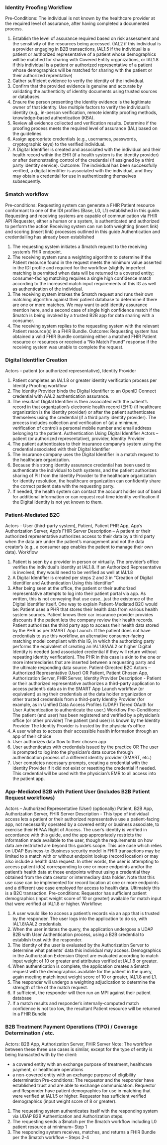 ### Identity Proofing Workflow
Pre-Conditions: The individual is not known by the healthcare provider at the required level of assurance, after having completed a documented process.
1.	Establish the level of assurance required based on risk assessment and the sensitivity of the resources being accessed. (IAL2 if this individual is a provider engaging in B2B transactions, IAL1.5 if the individual is a patient or authorized representative of a patient whose demographics will be matched for sharing with Covered Entity organizations, or IAL1.8 if this individual is a patient or authorized representative of a patient whose demographics will be matched for sharing with the patient or their authorized reprentative)
2.	Gather sufficient evidence to verify the identity of the individual.
3.	Confirm that the provided evidence is genuine and accurate by validating the authenticity of identity documents using trusted sources or databases.
4.	Ensure the person presenting the identity evidence is the legitimate owner of that identity. Use multiple factors to verify the individual’s identity (e.g., in-person verification, remote identity proofing methods, knowledge-based authentication (KBA).
5.	Review all evidence collected and verification results. Determine if the proofing process meets the required level of assurance (IAL) based on the guidelines.
6.	Assign appropriate credentials (e.g., usernames, passwords, cryptographic keys) to the verified individual.
7.	A Digital Identifier is created and associated with the individual and their health record within the EHR (if a health system is the identity provider) or after demonstrating control of the credential (if assigned by a third party identity service).
Outcome: The individual has been successfully verified, a digital identifier is associated with the individual, and they may obtain a credential for use in authenticating themselves subsequently.

### $match workflow
Pre-conditions: 
Requesting system can generate a FHIR Patient resource conformant to one of the IDI profiles (Base, L0, L1) established in this guide.
Requesting and receiving systems are capable of communication via FHIR API
Requester, either a human or a system, is authenticated and authorized to perform the action
Receiving system can run both weighting (insert link) and scoring (insert link) processes outlined in this guide
Authentication and credentialling has already been established
1.	The requesting system initiates a $match request to the receiving system’s FHIR endpoint.
2.	The receiving system runs a weighting algorithm to determine if the Patient resource found in the request meets the minimum value asserted in the IDI profile and required for the workflow (slightly imperfect matching is permitted when data will be returned to a covered entity; consumer-facing matching requires a single high confidence match according to the increased match input requirements of this IG as well as authentication of the individual.
3.	The receiving system intakes the $match request and runs their own matching algorithm against their patient database to determine if there are one or more matches. We may want to add identity assurance mention here, and a second case of single high confidence match if the $match is being invoked by a trusted B2B app for data sharing with a consumer.
4.	The receiving system replies to the requesting system with the relevant Patient resource(s) in a FHIR Bundle.
Outcome: Requesting system has obtained a valid FHIR Bundle containing either a matched FHIR Patient resource or resources or received a “No Match Found” response if the receiving system was unable to complete the request.



### Digital Identifier Creation
Actors – patient (or authorized representative), Identity Provider
1.	Patient completes an IAL1.8 or greater identity verification process per Identity Proofing workflow
2.	The Identity Provider binds the Digital Identifier to an OpenID Connect credential with AAL2 authentication assurance. 
3.	The resultant Digital Identifier is then associated with the patient’s record in that organization’s electronic health record (EHR) (if healthcare organization is the identity provider) or after the patient authenticates themselves using the credential (if a third party identity provider). The process includes collection and verification of (at a minimum, verification of control) a personal mobile number and email address belonging to the patient. 
Authentication Using Digital Identifier
Actors – patient (or authorized representative), provider, Identity Provider
1.	The patient authenticates to their insurance company’s system using the credential associated with their Digital Identifier
2.	The insurance company uses the Digital Identifier in a match request to the healthcare organization.
3.	Because this strong identity assurance credential has been used to authenticate the individual to both systems, and the patient authorizes sharing of PII from the Identity Provider to the healthcare organization for identity resolution, the healthcare organization can confidently share the correct patient data with the requesting party.
4.	If needed, the health system can contact the account holder out of band for additional information or can request real-time identity verification if the Digital Identity is not yet known to them.



### Patient-Mediated B2C
Actors – User (third-party system), Patient, Patient PHR App, App’s Authorization Server, App’s FHIR Server
Description – A patient or their authorized representative authorizes access to their data by a third party when the data are under the patient’s management and not the data creator’s (e.g., a consumer app enables the patient to manage their own data).
Workflow
1.	Patient is seen by a provider in person or virtually. The provider’s office verifies the individual’s identity at IAL1.8. If an Authorized Representative is involved, they would need to be verified as well at IAL1.8
2.	A Digital Identifier is created per steps 2 and 3 in “Creation of Digital Identifier and Authentication Using this Identifier” 
3.	After being seen at the office, the patient or their authorized representative attempts to log into their patient portal via app.
As written, this is not conveying that use case…just the existence of the Digital Identifier itself. One way to explain Patient-Mediated B2C would be: Patient uses a PHR that stores their health data from various health system sources. Patient knows their car insurance provider provides discounts if the patient lets the company review their health records. Patient authorizes the third party app to access their health data stored by the PHR as per SMART App Launch. If the patient does not have credentials to use this workflow, an alternative consumer-facing matching model compliant with this IG, in which the authorizing party performs the equivalent of creating an IAL1.8/AAL2 or higher Digital Identity is needed (and associated credential if they will return without repeating identity verification).
The PHR in this case is akin to the one or more intermediaries that are inserted between a requesting party and the ultimate responding data source.
Patient-Directed B2C
Actors – Authorized Representative (User) OR Patient, Patient Chosen App, Authorization Server, FHIR Server, Identity Provider
Description - Patient or their authorized representative authorizes a third-party application to access patient’s data as in the SMART App Launch workflow (or equivalent) using their credentials at the data holder organization or other trusted credentials from a third-party Identity Provider (for example, as in Unified Data Access Profiles (UDAP) Tiered OAuth for User Authentication to authenticate the user.)
Workflow
Pre-Conditions:
The patient (and user) has been registered and verified by a physician’s office (or other provider)
The patient (and user) is known by the Identity Provider
The Identity Provider is trusted by the physician’s office
1.	A user wishes to access their accessible health information through an app of their choice
2.	User authorizes data flow to their chosen app
3.	User authenticates with credentials issued by the practice OR The user is prompted to log into the physician’s data source through authentication process of a different identity provider (SMART, etc.)
4.	User completes necessary prompts, creating a credential with the identity Provider if it did not exist or resetting the credential if needed. This credential will be used with the physician’s EMR to all access into the patient app.


### App-Mediated B2B with Patient User (includes B2B Patient Request workflows)
Actors – Authorized Representative (User) (optionally) Patient, B2B App, Authorization Server, FHIR Server
Description - This type of individual access lets a patient or their authorized representative use a patient-facing app, not necessarily operated by a covered entity or business associate, to exercise their HIPAA Right of Access. The user’s identity is verified in accordance with this guide, and the app appropriately restricts the information made available to the user, though the requirements on how data are restricted are beyond this guide’s scope. This use case which relies on UDAP Business-to-Business security model in FHIR transactions may be limited to a match with or without endpoint lookup (record location) or may also include a health data request. In other words, the user is attempting to access patient id(s) corresponding to one or more endpoints and/or the patient’s health data at those endpoints without using a credential they obtained from the data creator or intermediary data holder. Note that this use case can be implemented for record location at one or more endpoints and a different use case employed for access to health data. Ultimately this is a B2C transaction.
Pre-conditions: Requestor has sufficient patient demographics (input weight score of 10 or greater) available for match input that were verified at IAL1.8 or higher.
Workflow:
1.	A user would like to access a patient’s records via an app that is trusted by the responder. The user logs into the application to do so, with IAL1.8/AAL2 credentials.
2.	When the user initiates the query, the application undergoes a UDAP B2B with User Authentication process, using a B2B credential to establish trust with the responder.
3.	The identity of the user is evaluated by the Authorization Server to determine what patients’ data this individual may access. Demographics in the Authorization Extension Object are evaluated according to match input weight of 10 or greater and attributes verified at IAL1.8 or greater. 
4.	When authentication is complete, the application creates a $match request with the demographics available for the patient in the query, again meeting match input weight score of 10 or greater, IAL1.8 and L1.
5.	The responder will undergo a weighting adjudication to determine the strength of the of the match request.
6.	If sufficient, the responder will then run an MPI against their patient database
7.	If a match results and responder’s internally-computed match confidence is not too low, the resultant Patient resource will be returned in a FHIR Bundle


### B2B Treatment Payment Operations (TPO) / Coverage Determination / etc.
Actors: B2B App, Authorization Server, FHIR Server
Note: The workflow between these three use cases is similar, except for the type of entity is being transacted with by the client: 
-	a covered entity with an exchange purpose of treatment, healthcare payment, or healthcare operations
-	a non-covered entity with an exchange purpose of eligibility determination
Pre-conditions: The requestor and the responder have established trust and are able to exchange communication. Requestor and Responder have patient demographics for use in matching that were verified at IAL1.5 or higher. Requestor has sufficient verified demographics (input weight score of 8 or greater).
1.	The requesting system authenticates itself with the responding system via UDAP B2B Authentication and Authorization steps.
2.	The requesting sends a $match per the $match workflow including L0 patient resource at minimum– Step 1
3.	The responding system receives, matches, and returns a FHIR Bundle per the $match workflow – Steps 2-4

